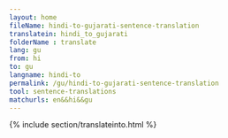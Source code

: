 ```yaml
---
layout: home
fileName: hindi-to-gujarati-sentence-translation
translatein: hindi_to_gujarati
folderName : translate
lang: gu
from: hi
to: gu
langname: hindi-to
permalink: /gu/hindi-to-gujarati-sentence-translation
tool: sentence-translations
matchurls: en&&hi&&gu
---
```

{% include section/translateinto.html %}
